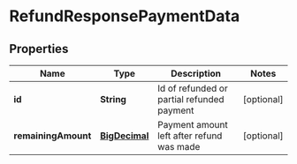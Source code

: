 
# RefundResponsePaymentData

## Properties
Name | Type | Description | Notes
------------ | ------------- | ------------- | -------------
**id** | **String** | Id of refunded or partial refunded payment |  [optional]
**remainingAmount** | [**BigDecimal**](BigDecimal.md) | Payment amount left after refund was made |  [optional]



